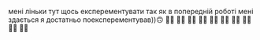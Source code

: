 мені ліньки тут щось експерементувати так як в попередній роботі мені здається я достатньо поексперементував)):upside_down_face:
:face_with_spiral_eyes:
:face_with_spiral_eyes:
:face_with_spiral_eyes:
:face_with_spiral_eyes:
:face_with_spiral_eyes:
:face_with_spiral_eyes:
:face_with_spiral_eyes:
:face_with_spiral_eyes:
:face_with_spiral_eyes:
:face_with_spiral_eyes: